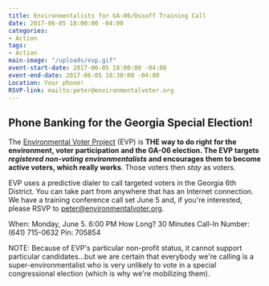 ```yaml
---
title: Environmentalists for GA-06/Ossoff Training Call
date: 2017-06-05 18:00:00 -04:00
categories:
- Action
tags:
- Action
main-image: "/uploads/evp.gif"
event-start-date: 2017-06-05 18:00:00 -04:00
event-end-date: 2017-06-05 18:30:00 -04:00
Location: Your phone!
RSVP-link: mailto:peter@environmentalvoter.org
---
```


## Phone Banking for the Georgia Special Election!

The  [Environmental Voter Project](http://www.environmentalvoter.org/) (EVP) is **THE way to do right for the environment, voter participation and the GA-06 election. The EVP targets *registered non-voting environmentalists* and encourages them to become active voters, which really works**. Those voters then *stay* as voters.

EVP uses a predictive dialer to call targeted voters in the Georgia 6th District. You can take part from anywhere that has an Internet connection. We have a training conference call set June 5 and, if you're interested, please RSVP to peter@environmentalvoter.org.

When: Monday, June 5. 6:00 PM
How Long? 30 Minutes
Call-In Number: (641) 715-0632
Pin: 705854


NOTE: Because of EVP's particular non-profit status, it cannot support particular candidates...but we are certain that everybody we're calling is a super-environmentalist who is very unlikely to vote in a special congressional election (which is why we're mobilizing them).